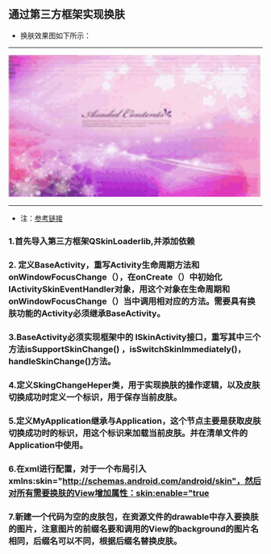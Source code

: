 通过第三方框架实现换肤
-----------
- 换肤效果图如下所示：
---
<img src="skin.gif" width="500px"/>

---
- 注：[参考链接](http://blog.csdn.net/u013478336/article/details/53083054)
### 1.首先导入第三方框架QSkinLoaderlib,并添加依赖
### 2. 定义BaseActivity，重写Activity生命周期方法和onWindowFocusChange（），在onCreate（）中初始化IActivitySkinEventHandler对象，用这个对象在生命周期和onWindowFocusChange（）当中调用相对应的方法。需要具有换肤功能的Activity必须继承BaseActivity。
### 3.BaseActivity必须实现框架中的 ISkinActivity接口，重写其中三个方法isSupportSkinChange() ，isSwitchSkinImmediately()，handleSkinChange()方法。
### 4.定义SkingChangeHeper类，用于实现换肤的操作逻辑，以及皮肤切换成功时定义一个标识，用于保存当前皮肤。
### 5.定义MyApplication继承与Application，这个节点主要是获取皮肤切换成功时的标识，用这个标识来加载当前皮肤。并在清单文件的Application中使用。
### 6.在xml进行配置，对于一个布局引入xmlns:skin="http://schemas.android.com/android/skin"，然后对所有需要换肤的View增加属性：skin:enable="true
### 7.新建一个代码为空的皮肤包，在资源文件的drawable中存入要换肤的图片，注意图片的前缀名要和调用的View的background的图片名相同，后缀名可以不同，根据后缀名替换皮肤。


